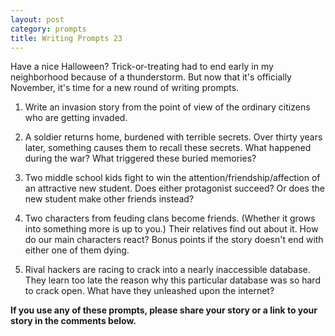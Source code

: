 ```yaml
---
layout: post
category: prompts
title: Writing Prompts 23
---
```


Have a nice Halloween? Trick-or-treating had to end early in my neighborhood because of a thunderstorm. But now that it's officially November, it's time for a new round of writing prompts.

<!--excerpt-->

1. Write an invasion story from the point of view of the ordinary citizens who are getting invaded.

2. A soldier returns home, burdened with terrible secrets. Over thirty years later, something causes them to recall these secrets. What happened during the war? What triggered these buried memories?

3. Two middle school kids fight to win the attention/friendship/affection of an attractive new student. Does either protagonist succeed? Or does the new student make other friends instead?

4. Two characters from feuding clans become friends. (Whether it grows into something more is up to you.) Their relatives find out about it. How do our main characters react? Bonus points if the story doesn't end with either one of them dying.

5. Rival hackers are racing to crack into a nearly inaccessible database. They learn too late the reason why this particular database was so hard to crack open. What have they unleashed upon the internet?

**If you use any of these prompts, please share your story or a link to your story in the comments below.**
